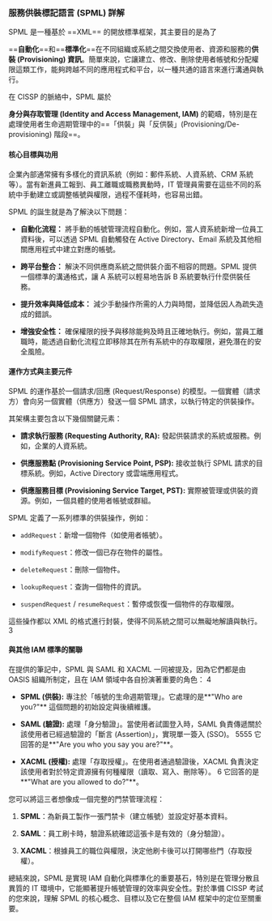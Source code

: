 
### **服務供裝標記語言 (SPML) 詳解**

SPML 是一種基於 ==XML== 的開放標準框架，其主要目的是為了

==**自動化**==和==**標準化**==在不同組織或系統之間交換使用者、資源和服務的**供裝 (Provisioning) 資訊**。簡單來說，它讓建立、修改、刪除使用者帳號和分配權限這類工作，能夠跨越不同的應用程式和平台，以一種共通的語言來進行溝通與執行。 

在 CISSP 的脈絡中，SPML 屬於

**身分與存取管理 (Identity and Access Management, IAM)** 的範疇，特別是在處理使用者生命週期管理中的==「供裝」與「反供裝」(Provisioning/De-provisioning) 階段==。 

#### **核心目標與功用**

企業內部通常擁有多樣化的資訊系統（例如：郵件系統、人資系統、CRM 系統等）。當有新進員工報到、員工離職或職務異動時，IT 管理員需要在這些不同的系統中手動建立或調整帳號與權限，過程不僅耗時，也容易出錯。

SPML 的誕生就是為了解決以下問題：

- **自動化流程：** 將手動的帳號管理流程自動化。例如，當人資系統新增一位員工資料後，可以透過 SPML 自動觸發在 Active Directory、Email 系統及其他相關應用程式中建立對應的帳號。
    
- **跨平台整合：** 解決不同供應商系統之間供裝介面不相容的問題。SPML 提供一個標準的溝通格式，讓 A 系統可以輕易地告訴 B 系統要執行什麼供裝任務。
    
- **提升效率與降低成本：** 減少手動操作所需的人力與時間，並降低因人為疏失造成的錯誤。
    
- **增強安全性：** 確保權限的授予與移除能夠及時且正確地執行。例如，當員工離職時，能透過自動化流程立即移除其在所有系統中的存取權限，避免潛在的安全風險。
    

#### **運作方式與主要元件**

SPML 的運作基於一個請求/回應 (Request/Response) 的模型。一個實體（請求方）會向另一個實體（供應方）發送一個 SPML 請求，以執行特定的供裝操作。

其架構主要包含以下幾個關鍵元素：

- **請求執行服務 (Requesting Authority, RA):** 發起供裝請求的系統或服務。例如，企業的人資系統。
    
- **供應服務點 (Provisioning Service Point, PSP):** 接收並執行 SPML 請求的目標系統。例如，Active Directory 或雲端應用程式。
    
- **供應服務目標 (Provisioning Service Target, PST):** 實際被管理或供裝的資源。例如，一個具體的使用者帳號或群組。
    

SPML 定義了一系列標準的供裝操作，例如：

- `addRequest`：新增一個物件（如使用者帳號）。
    
- `modifyRequest`：修改一個已存在物件的屬性。
    
- `deleteRequest`：刪除一個物件。
    
- `lookupRequest`：查詢一個物件的資訊。
    
- `suspendRequest` / `resumeRequest`：暫停或恢復一個物件的存取權限。
    

這些操作都以 XML 的格式進行封裝，使得不同系統之間可以無礙地解讀與執行。 3

#### **與其他 IAM 標準的關聯**

在提供的筆記中，SPML 與 SAML 和 XACML 一同被提及，因為它們都是由 OASIS 組織所制定，且在 IAM 領域中各自扮演著重要的角色： 4

- **SPML (供裝):** 專注於「帳號的生命週期管理」。它處理的是**"Who are you?"** 這個問題的初始設定與後續維護。
    
- **SAML (驗證):** 處理「身分驗證」。當使用者試圖登入時，SAML 負責傳遞關於該使用者已經過驗證的「斷言 (Assertion)」，實現單一簽入 (SSO)。 5555 它回答的是**"Are you who you say you are?"**。
    
- **XACML (授權):** 處理「存取授權」。在使用者通過驗證後，XACML 負責決定該使用者對於特定資源擁有何種權限（讀取、寫入、刪除等）。 6 它回答的是**"What are you allowed to do?"**。
    

您可以將這三者想像成一個完整的門禁管理流程：

1. **SPML**：為新員工製作一張門禁卡（建立帳號）並設定好基本資料。
    
2. **SAML**：員工刷卡時，驗證系統確認這張卡是有效的（身分驗證）。
    
3. **XACML**：根據員工的職位與權限，決定他刷卡後可以打開哪些門（存取授權）。
    

總結來說，SPML 是實現 IAM 自動化與標準化的重要基石，特別是在管理分散且異質的 IT 環境中，它能顯著提升帳號管理的效率與安全性。對於準備 CISSP 考試的您來說，理解 SPML 的核心概念、目標以及它在整個 IAM 框架中的定位至關重要。